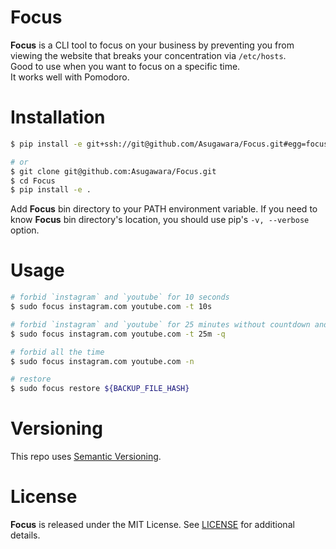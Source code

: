 # Focus
**Focus** is a CLI tool to focus on your business by preventing you from viewing the website that breaks your concentration via `/etc/hosts`.<br/>
Good to use when you want to focus on a specific time.<br/>
It works well with Pomodoro.

# Installation
```bash
$ pip install -e git+ssh://git@github.com/Asugawara/Focus.git#egg=focus

# or
$ git clone git@github.com:Asugawara/Focus.git
$ cd Focus
$ pip install -e .
```

Add **Focus** bin directory to your PATH environment variable.
If you need to know **Focus** bin directory's location, you should use pip's `-v, --verbose` option.


# Usage
```bash
# forbid `instagram` and `youtube` for 10 seconds
$ sudo focus instagram.com youtube.com -t 10s

# forbid `instagram` and `youtube` for 25 minutes without countdown and logs
$ sudo focus instagram.com youtube.com -t 25m -q

# forbid all the time
$ sudo focus instagram.com youtube.com -n

# restore
$ sudo focus restore ${BACKUP_FILE_HASH}
```

# Versioning
This repo uses [Semantic Versioning](https://semver.org/).

# License
**Focus** is released under the MIT License. See [LICENSE](/LICENSE) for additional details.
